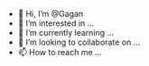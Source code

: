 - 👋 Hi, I’m @Gagan
- 👀 I’m interested in ...
- 🌱 I’m currently learning ...
- 💞️ I’m looking to collaborate on ...
- 📫 How to reach me ...

<!---
Gagan/Gagan is a ✨ special ✨ repository because its `README.md` (this file) appears on your GitHub profile.
You can click the Preview link to take a look at your changes.
--->
